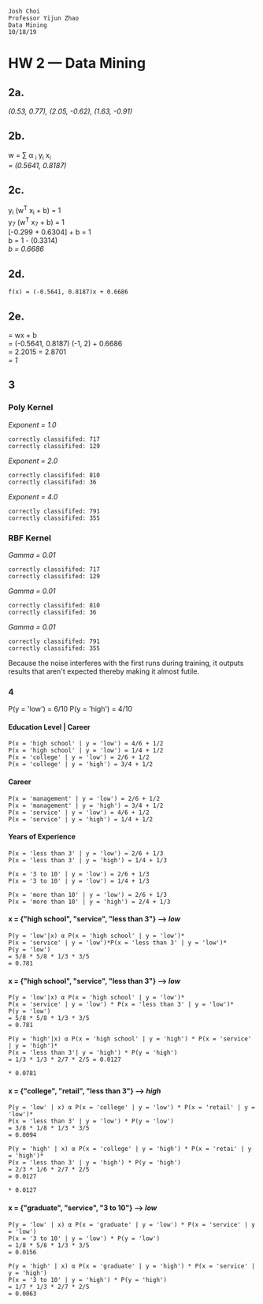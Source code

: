 ```
Josh Choi
Professor Yijun Zhao
Data Mining
10/18/19
```
# HW 2 — Data Mining

## 2a. 
*_(0.53, 0.77), (2.05, -0.62), (1.63, -0.91)_*
## 2b. 
w = ∑  α <sub>i</sub> y<sub>i</sub> x<sub>i</sub>
</br>
_*= (0.5641, 0.8187)*_

## 2c. 
y<sub>i</sub> (w<sup>T</sup> x<sub>i</sub> + b) = 1
</br>
y<sub>7</sub> (w<sup>T</sup> x<sub>7</sub> + b) = 1
</br>
[-0.299 + 0.6304] + b = 1
</br>
b = 1 - (0.3314)
</br>
_*b = 0.6686*_
## 2d. 
```
f(x) = (-0.5641, 0.8187)x + 0.6686
```
## 2e. 
= wx + b
</br>
= (-0.5641, 0.8187) (-1, 2) + 0.6686
</br>
= 2.2015 = 2.8701
</br>
*_= 1_*

## 3 
### Poly Kernel
*_Exponent = 1.0_*
```
correctly classififed: 717
correctly classififed: 129
```
*_Exponent = 2.0_*
```
correctly classififed: 810
correctly classififed: 36
```
*_Exponent = 4.0_*
```
correctly classififed: 791
correctly classififed: 355
```
### RBF Kernel
*_Gamma = 0.01_*
```
correctly classififed: 717
correctly classififed: 129
```
*_Gamma = 0.01_*
```
correctly classififed: 810
correctly classififed: 36
```
*_Gamma = 0.01_*
```
correctly classififed: 791
correctly classififed: 355
```
Because the noise interferes with the first runs during training, it outputs results that aren't expected thereby making it almost futile.

### 4
P(y = 'low') = 6/10
P(y = 'high') = 4/10

#### Education Level                 |               Career
```
P(x = 'high school' | y = 'low') = 4/6 + 1/2
P(x = 'high school' | y = 'low') = 1/4 + 1/2
P(x = 'college' | y = 'low') = 2/6 + 1/2
P(x = 'college' | y = 'high') = 3/4 + 1/2
```
#### Career
```
P(x = 'management' | y = 'low') = 2/6 + 1/2
P(x = 'management' | y = 'high') = 3/4 + 1/2
P(x = 'service' | y = 'low') = 4/6 + 1/2
P(x = 'service' | y = 'high') = 1/4 + 1/2
```
#### Years of Experience
```
P(x = 'less than 3' | y = 'low') = 2/6 + 1/3
P(x = 'less than 3' | y = 'high') = 1/4 + 1/3

P(x = '3 to 10' | y = 'low') = 2/6 + 1/3
P(x = '3 to 10' | y = 'low') = 1/4 + 1/3

P(x = 'more than 10' | y = 'low') = 2/6 + 1/3
P(x = 'more than 10' | y = 'high') = 2/4 + 1/3
```

#### x = {"high school", "service", "less than 3"}   --> *low*
```
P(y = 'low'|x) α P(x = 'high school' | y = 'low')*
P(x = 'service' | y = 'low')*P(x = 'less than 3' | y = 'low')*
P(y = 'low')
= 5/8 * 5/8 * 1/3 * 3/5
= 0.781
```

#### x = {"high school", "service", "less than 3"}   --> *low*
```
P(y = 'low'|x) α P(x = 'high school' | y = 'low')*
P(x = 'service' | y = 'low') * P(x = 'less than 3' | y = 'low')*
P(y = 'low')
= 5/8 * 5/8 * 1/3 * 3/5
= 0.781

P(y = 'high'|x) α P(x = 'high school' | y = 'high') * P(x = 'service' | y = 'high')*
P(x = 'less than 3'| y = 'high') * P(y = 'high')
= 1/3 * 1/3 * 2/7 * 2/5 = 0.0127

* 0.0781
```

#### x = {"college", "retail", "less than 3"}   --> *high*
```
P(y = 'low' | x) α P(x = 'college' | y = 'low') * P(x = 'retail' | y = 'low')*
P(x = 'less than 3' | y = 'low') * P(y = 'low')
= 3/8 * 1/8 * 1/3 * 3/5
= 0.0094

P(y = 'high' | x) α P(x = 'college' | y = 'high') * P(x = 'retai' | y = 'high')*
P(x = 'less than 3' | y = 'high') * P(y = 'high')
= 2/3 * 1/6 * 2/7 * 2/5
= 0.0127

* 0.0127
```

#### x = {"graduate", "service", "3 to 10"}   --> *low*
```
P(y = 'low' | x) α P(x = 'graduate' | y = 'low') * P(x = 'service' | y = 'low')
P(x = '3 to 10' | y = 'low') * P(y = 'low')
= 1/8 * 5/8 * 1/3 * 3/5
= 0.0156

P(y = 'high' | x) α P(x = 'graduate' | y = 'high') * P(x = 'service' | y = 'high')
P(x = '3 to 10' | y = 'high') * P(y = 'high')
= 1/7 * 1/3 * 2/7 * 2/5
= 0.0063
```